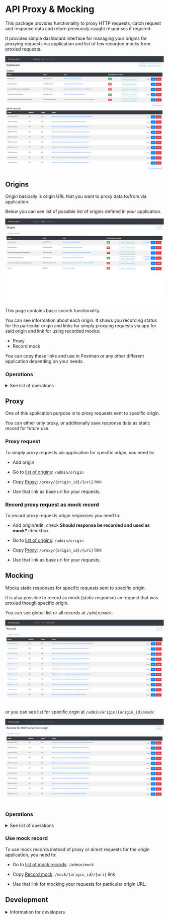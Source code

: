 # API Proxy & Mocking

This package provides functionality to proxy HTTP requests, catch request and response data and return previously caught responses if required.

It provides simple dashboard interface for managing your origins for proxying requests via application and list of few recorded mocks from proxied requests.

![alt text](/docs/images/dashboard.png "Dashboard")

## Origins

Origin basically is origin URL that you want to proxy data to/from via application.

Below you can see list of possible list of origins defined in your application.

![alt text](/docs/images/origin.png "Origins")

This page contains basic search functionality.

You can see information about each origin. It shows you recording status for the particular origin and links for simply proxying requests via app for said origin and link for using recorded mocks:

* Proxy
* Record mock

You can copy these links and use in Postman or any other different application depending on your needs.

### Operations

<details>
  <summary> See list of operations</summary>

_Operation links are relative for your application domain._

#### Add

* [Add origin](/admin/origin/add): `/admin/origin/add`

![alt text](/docs/images/origin_add.png "Add origin")

You can add new origin, by providing custom label and base url(domain) where original requests should be sent to.

ID/Name will be automatically provided for it.

Additionally, you can choose if requests sent for this particular origin should be recorded and used as mocks.

#### Edit

* [Edit origin](/admin/origin/{origin_id}/edit): `/admin/origin/{origin_id}/edit`

![alt text](/docs/images/origin_edit.png "Edit origin")

You can edit basic information (label, url) for your origin and change recording mode.

#### Delete

* [Delete origin](/admin/origin/{origin_id}/delete): `/admin/origin/{origin_id}/delete`

![alt text](/docs/images/origin_delete.png "Delete origin")

Delete your origin. 

_This does not delete mock records for said origin._

</details>

## Proxy

One of this application purpose is to proxy requests sent to specific origin.

You can either only proxy, or additionally save response data as static record for future use.

### Proxy request

To simply proxy requests via application for specific origin, you need to:

* Add origin

* Go to [list of origins](/admin/origin): `/admin/origin`

* Copy [Proxy](/admin/origin/#proxy): `/proxy/{origin_id}/{uri}` link

* Use that link as base url for your requests.

### Record proxy request as mock record

To record proxy requests origin responses you need to:

* Add origin/edit, check **Should response be recorded and used as mock?** checkbox.

* Go to [list of origins](/admin/origin): `/admin/origin`

* Copy [Proxy](/admin/origin/#proxy): `/proxy/{origin_id}/{uri}` link

* Use that link as base url for your requests.

## Mocking

Mocks static responses for specific requests sent to specific origin.

It is also possible to record as mock (static response) an request that was proxied though specific origin.

You can see global list or all records at `/admin/mock`:

![alt text](/docs/images/mock_complete.png "Mocked records")

or you can see list for specific orgin at `/admin/origin/{origin_id}/mock`:

![alt text](/docs/images/mock_origin.png "Mocked records for specific proxy")

### Operations

<details>
  <summary> See list of operations</summary>

_Operation links are relative for your application domain._

#### Add

* [Add mock record](/admin/mock/add): `/admin/mock/add`

* [Add mock record for specific origin](/admin/origin/{origin_id}/mock/add): `/admin/origin/{origin_id}/mock/add`

![alt text](/docs/images/mock_add.png "Add mock record")

To manually add new record, you need to choose origin, request uri (with query parameters if such exist), request method, response status, headers and response content.

#### Edit

* [Edit mock record](/admin/origin/{origin_id}/mock/{method}/{mock_id}/edit): `/admin/origin/{origin_id}/mock/{method}/{mock_id}/edit`

![alt text](/docs/images/mock_edit.png "Edit mock record")

You can edit any existing record and its metadata.

#### Delete

* [Delete mock record](/admin/origin/{origin_id}/mock/{method}/{mock_id}/delete): `/admin/origin/{origin_id}/mock/{method}/{mock_id}/delete`

![alt text](/docs/images/mock_delete.png "Delete mock record")

You can remove any existing recording.

</details>

### Use mock record

To use mock records instead of proxy or direct requests for the origin application, you need to:

* Go to [list of mock records](/admin/mock): `/admin/mock`

* Copy [Record mock](/admin/mock/#record-mock): `/mock/{origin_id}/{uri}` link

* Use that link for mocking your requests for particular origin URL.

## Development

<details>
  <summary> Information for developers</summary>

* Prepare environment config:

    Copy `.env.example` file as `.env`:

    ```bash
    cp .env.example .env
    ```

* Start application:

    Local:

    ```bash
    php -S localhost:80 -t ./public
    ```
  
    Docker Compose:

    ```bash
    docker-compose up -d
    ```
  
    GNU Make:

    ```bash
    make up
    ```

* Build dependencies:

    Local:
    
    ```bash
    composer install
    ```
    
    Docker Compose:
    
    ```bash
    docker-compose exec php composer install
    ```
    
    GNU Make:
    
    ```bash
    make composer install
    ```
</details>